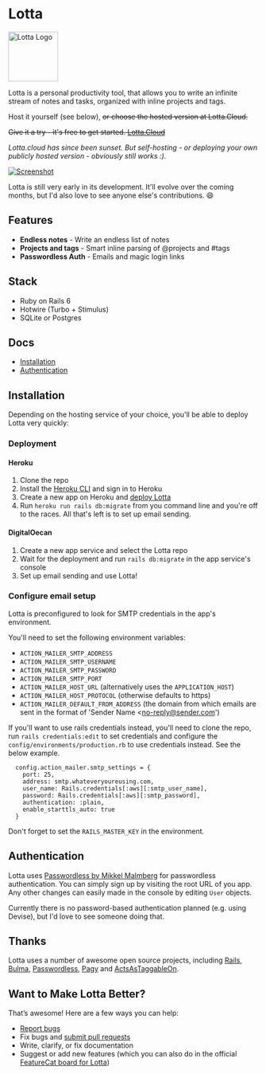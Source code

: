 # Lotta

<img src="https://static.startpunkt.io/lotta/lotta_app_icon.png" alt="Lotta Logo" width="100"/>

Lotta is a personal productivity tool, that allows you to write an infinite stream of notes and tasks, organized with inline projects and tags.

Host it yourself (see below), ~~or choose the hosted version at Lotta.Cloud.~~

~~Give it a try - it's free to get started.  [Lotta.Cloud](https://lotta.cloud)~~

*Lotta.cloud has since been sunset. But self-hosting - or deploying your own publicly hosted version - obviously still works :).*

[![Screenshot](https://static.startpunkt.io/lotta/lotta_screenshot.png)](https://blazer.dokkuapp.com)

Lotta is still very early in its development. It'll evolve over the coming months, but I'd also love to see anyone else's contributions. :smile:

## Features

- **Endless notes** - Write an endless list of notes
- **Projects and tags** - Smart inline parsing of @projects and #tags
- **Passwordless Auth** - Emails and magic login links


## Stack
- Ruby on Rails 6
- Hotwire (Turbo + Stimulus)
- SQLite or Postgres

## Docs

- [Installation](#installation)
- [Authentication](#authentication)

## Installation

Depending on the hosting service of your choice, you'll be able to deploy Lotta very quickly:

### Deployment

#### Heroku
1. Clone the repo 
2. Install the [Heroku CLI](https://devcenter.heroku.com/articles/heroku-cli) and sign in to Heroku
3. Create a new app on Heroku and [deploy Lotta](https://devcenter.heroku.com/articles/getting-started-with-rails6)
4. Run `heroku run rails db:migrate` from you command line and you're off to the races. All that's left is to set up email sending.

#### DigitalOecan
1. Create a new app service and select the Lotta repo
2. Wait for the deployment and run `rails db:migrate` in the app service's console
3. Set up email sending and use Lotta!

### Configure email setup
Lotta is preconfigured to look for SMTP credentials in the app's environment.

You'll need to set the following environment variables:
- `ACTION_MAILER_SMTP_ADDRESS`
- `ACTION_MAILER_SMTP_USERNAME`
- `ACTION_MAILER_SMTP_PASSWORD`
- `ACTION_MAILER_SMTP_PORT`
- `ACTION_MAILER_HOST_URL` (alternatively uses the `APPLICATION_HOST`)
- `ACTION_MAILER_HOST_PROTOCOL` (otherwise defaults to https)
- `ACTION_MAILER_DEFAULT_FROM_ADDRESS` (the domain from which emails are sent in the format of 'Sender Name <no-reply@sender.com')

If you'll want to use rails credentials instead, you'll need to clone the repo, run `rails credentials:edit` to set credentials and configure the `config/environments/production.rb` to use credentials instead. See the below example.

```
  config.action_mailer.smtp_settings = {
    port: 25,
    address: smtp.whateveryoureusing.com,
    user_name: Rails.credentials[:aws][:smtp_user_name],
    password: Rails.credentials[:aws][:smtp_password],
    authentication: :plain,
    enable_starttls_auto: true
  }
```
Don't forget to set the `RAILS_MASTER_KEY` in the environment.

## Authentication

Lotta uses [Passwordless by Mikkel Malmberg](https://github.com/mikker/passwordless) for passwordless authentication. You can simply sign up by visiting the root URL of you app. Any other changes can easily made in the console by editing `User` objects.

Currently there is no password-based authentication planned (e.g. using Devise), but I'd love to see someone doing that.

## Thanks

Lotta uses a number of awesome open source projects, including [Rails](https://github.com/rails/rails/), [Bulma](https://github.com/jgthms/bulma), [Passwordless](https://github.com/mikker/passwordless), [Pagy](https://github.com/ddnexus/pagy) and [ActsAsTaggableOn](https://github.com/mbleigh/acts-as-taggable-on).


## Want to Make Lotta Better?

That’s awesome! Here are a few ways you can help:

- [Report bugs](https://github.com/benedictbartsch/lotta/issues)
- Fix bugs and [submit pull requests](https://github.com/benedictbartsch/lotta/pulls)
- Write, clarify, or fix documentation
- Suggest or add new features (which you can also do in the official [FeatureCat board for Lotta](https://lottacloud.featurecat.app))
